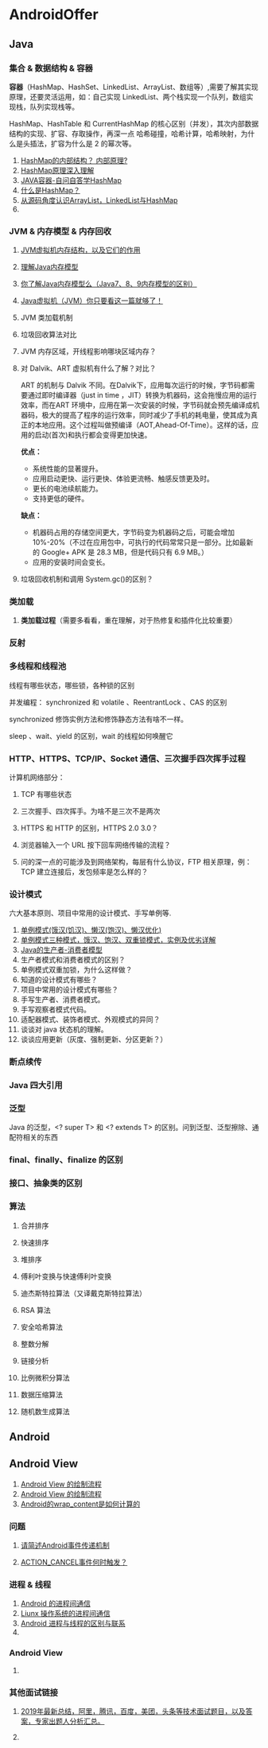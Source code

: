 # AndroidOffer

## Java 

### 集合  & 数据结构 & 容器

**容器**（HashMap、HashSet、LinkedList、ArrayList、数组等）,需要了解其实现原理，还要灵活运用，如：自己实现 LinkedList、两个栈实现一个队列，数组实现栈，队列实现栈等。

HashMap、HashTable 和 CurrentHashMap 的核心区别（并发），其次内部数据结构的实现、扩容、存取操作，再深一点 哈希碰撞，哈希计算，哈希映射，为什么是头插法，扩容为什么是 2 的幂次等。

1. [HashMap的内部结构？ 内部原理? ](https://blog.csdn.net/dixialaoshu4/article/details/84331169)
2. [HashMap原理深入理解](https://blog.csdn.net/visant/article/details/80045154)
3. [JAVA容器-自问自答学HashMap](https://www.jianshu.com/p/32f67f9e71b5)
4. [什么是HashMap？](https://juejin.im/post/5a215783f265da431d3c7bba)
5. [从源码角度认识ArrayList，LinkedList与HashMap](https://www.jianshu.com/p/f174d49b391c)
6. 

### JVM  &  内存模型  & 内存回收

1. [JVM虚拟机内存结构，以及它们的作用](https://github.com/hgncxzy/offer/blob/master/docs/jvm%20虚拟机.md)

2. [理解Java内存模型](https://juejin.im/post/5bf2977751882505d840321d)

3. [你了解Java内存模型么（Java7、8、9内存模型的区别）](https://blog.csdn.net/laomo_bible/article/details/83067810)

4. [Java虚拟机（JVM）你只要看这一篇就够了！](https://blog.csdn.net/qq_41701956/article/details/81664921)

5. JVM 类加载机制

6. 垃圾回收算法对比

7. JVM 内存区域，开线程影响哪块区域内存？

8. 对 Dalvik、ART 虚拟机有什么了解？对比？

   ART 的机制与 Dalvik 不同。在Dalvik下，应用每次运行的时候，字节码都需要通过即时编译器（just in time ，JIT）转换为机器码，这会拖慢应用的运行效率，而在ART 环境中，应用在第一次安装的时候，字节码就会预先编译成机器码，极大的提高了程序的运行效率，同时减少了手机的耗电量，使其成为真正的本地应用。这个过程叫做预编译（AOT,Ahead-Of-Time）。这样的话，应用的启动(首次)和执行都会变得更加快速。

   **优点：**

   - 系统性能的显著提升。
   - 应用启动更快、运行更快、体验更流畅、触感反馈更及时。
   - 更长的电池续航能力。
   - 支持更低的硬件。

   **缺点：**

   - 机器码占用的存储空间更大，字节码变为机器码之后，可能会增加10%-20%（不过在应用包中，可执行的代码常常只是一部分。比如最新的 Google+ APK 是 28.3 MB，但是代码只有 6.9 MB。）
   - 应用的安装时间会变长。

8. 垃圾回收机制和调用 System.gc()的区别？

### 类加载

1. **类加载过程**（需要多看看，重在理解，对于热修复和插件化比较重要）

### 反射

### 多线程和线程池

线程有哪些状态，哪些锁，各种锁的区别

并发编程：
synchronized 和 volatile 、ReentrantLock 、CAS 的区别

synchronized 修饰实例方法和修饰静态方法有啥不一样。

sleep 、wait、yield 的区别，wait 的线程如何唤醒它

### HTTP、HTTPS、TCP/IP、Socket 通信、三次握手四次挥手过程

计算机网络部分： 

1. TCP 有哪些状态 
2. 三次握手、四次挥手。为啥不是三次不是两次

3. HTTPS 和 HTTP 的区别，HTTPS 2.0 3.0？

4. 浏览器输入一个 URL 按下回车网络传输的流程？ 

5. 问的深一点的可能涉及到网络架构，每层有什么协议，FTP 相关原理，例：TCP 建立连接后，发包频率是怎么样的？

### 设计模式

六大基本原则、项目中常用的设计模式、手写单例等.



1. [单例模式(饿汉(饥汉)、懒汉(饱汉)、懒汉优化)](https://www.jianshu.com/p/18d70ba44ca5) 
2. [单例模式三种模式，饿汉、饱汉、双重锁模式，实例及优劣详解](https://blog.csdn.net/zhangliangzi/article/details/52438401)
3. [Java的生产者-消费者模型 ](https://blog.csdn.net/wowwilliam0/article/details/80875673)
4. 生产者模式和消费者模式的区别？ 
5. 单例模式双重加锁，为什么这样做？ 
6. 知道的设计模式有哪些？ 
7. 项目中常用的设计模式有哪些？
8.  手写生产者、消费者模式。 
9. 手写观察者模式代码。
10.  适配器模式、装饰者模式、外观模式的异同？
11.  谈谈对 java 状态机的理解。 
12. 谈谈应用更新（灰度、强制更新、分区更新？）

### 断点续传

### Java 四大引用

### 泛型

Java 的泛型，<? super T> 和 <? extends T> 的区别。问到泛型、泛型擦除、通配符相关的东西

### final、finally、finalize 的区别
### 接口、抽象类的区别

### 算法

1. 合并排序

2. 快速排序

3. 堆排序

4. 傅利叶变换与快速傅利叶变换

5. 迪杰斯特拉算法（又译戴克斯特拉算法）

6. RSA 算法

7. 安全哈希算法

8. 整数分解

9. 链接分析

10. 比例微积分算法

11. 数据压缩算法

12. 随机数生成算法

    

## Android



## Android View

1. [Android View 的绘制流程](https://www.jianshu.com/p/c151efe22d0d)
2. [Android View 的绘制流程](https://blog.csdn.net/pgg_cold/article/details/79481301)
3. [Android的wrap_content是如何计算的](https://www.jianshu.com/p/2af18625fcdd)

### 问题

1. [请简述Android事件传递机制](https://github.com/hgncxzy/offer/blob/master/docs/Android事件传递机制.md)

2. [ACTION_CANCEL事件何时触发？](https://github.com/hgncxzy/offer/blob/master/docs/ACTION_CANCEL事件何时触发？.md)

### 进程  & 线程

1. [Android 的进程间通信](https://blog.csdn.net/hzw2017/article/details/81275438)
2. [Liunx 操作系统的进程间通信](https://www.cnblogs.com/jxc321/p/9296571.html)
3. [Android 进程与线程的区别与联系](https://www.jianshu.com/p/f3feb05e3281)
4. 

### Android View

1. 



### 其他面试链接

1. [2019年最新总结，阿里，腾讯，百度，美团，头条等技术面试题目，以及答案，专家出题人分析汇总。](https://github.com/0voice/interview_internal_reference)

2. 
